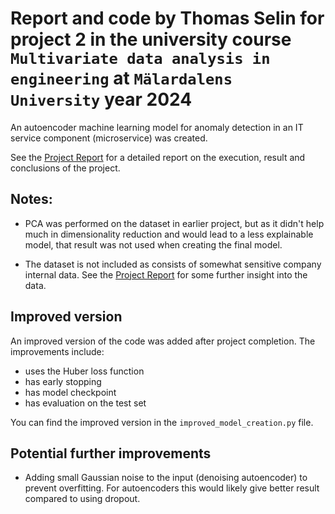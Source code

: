 # Report and code by Thomas Selin for project 2 in the university course `Multivariate data analysis in engineering` at `Mälardalens University` year 2024

An autoencoder machine learning model for anomaly detection in an IT service component (microservice) was created.

See the [Project Report](Project_report.pdf) for a detailed report on the execution, result and conclusions of the project.

## Notes:

- PCA was performed on the dataset in earlier project, but as it didn't help much in dimensionality reduction and would lead to a less explainable model, that result was not used when creating the final model.

- The dataset is not included as consists of somewhat sensitive company internal data. See the [Project Report](Project_report.pdf) for some further insight into the data.

## Improved version
An improved version of the code was added after project completion. The improvements include:
- uses the Huber loss function
- has early stopping 
- has model checkpoint
- has evaluation on the test set

You can find the improved version in the `improved_model_creation.py` file.

## Potential further improvements

- Adding small Gaussian noise to the input (denoising autoencoder) to prevent overfitting. For autoencoders this would likely give better result compared to using dropout.
